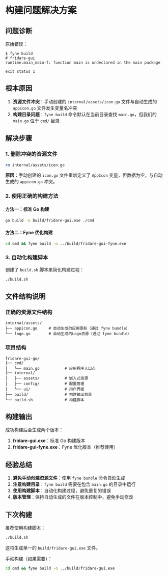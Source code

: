 # 构建问题解决方案

## 问题诊断

原始错误：
```
$ fyne build
# fridare-gui
runtime.main_main·f: function main is undeclared in the main package

exit status 1
```

## 根本原因

1. **资源文件冲突**：手动创建的 `internal/assets/icon.go` 文件与自动生成的 `appicon.go` 文件发生变量名冲突
2. **构建目录问题**：`fyne build` 命令默认在当前目录查找 `main.go`，但我们的 `main.go` 位于 `cmd/` 目录

## 解决步骤

### 1. 删除冲突的资源文件
```bash
rm internal/assets/icon.go
```

**原因**：手动创建的 `icon.go` 文件重新定义了 `AppIcon` 变量，但数据为空，与自动生成的 `appicon.go` 冲突。

### 2. 使用正确的构建方法

#### 方法一：标准 Go 构建
```bash
go build -o build/fridare-gui.exe ./cmd
```

#### 方法二：Fyne 优化构建
```bash
cd cmd && fyne build -o ../build/fridare-gui-fyne.exe
```

### 3. 自动化构建脚本
创建了 `build.sh` 脚本来简化构建过程：
```bash
./build.sh
```

## 文件结构说明

### 正确的资源文件结构
```
internal/assets/
├── appicon.go     # 自动生成的应用图标（通过 fyne bundle）
└── logo.go        # 自动生成的Logo资源（通过 fyne bundle）
```

### 项目结构
```
fridare-gui-go/
├── cmd/
│   └── main.go           # 应用程序入口点
├── internal/
│   ├── assets/           # 嵌入式资源
│   ├── config/           # 配置管理
│   └── ui/               # 用户界面
├── build/                # 构建输出目录
└── build.sh              # 构建脚本
```

## 构建输出

成功构建后会生成两个版本：

1. **fridare-gui.exe**：标准 Go 构建版本
2. **fridare-gui-fyne.exe**：Fyne 优化版本（推荐使用）

## 经验总结

1. **避免手动创建资源文件**：使用 `fyne bundle` 命令自动生成
2. **注意构建目录**：`fyne build` 需要在包含 `main.go` 的目录中运行
3. **使用构建脚本**：自动化构建过程，避免重复的错误
4. **版本管理**：保持自动生成的文件在版本控制中，避免手动修改

## 下次构建

推荐使用构建脚本：
```bash
./build.sh
```

这将生成单一的 `build/fridare-gui.exe` 文件。

手动构建（如果需要）：
```bash
cd cmd && fyne build -o ../build/fridare-gui.exe
```
